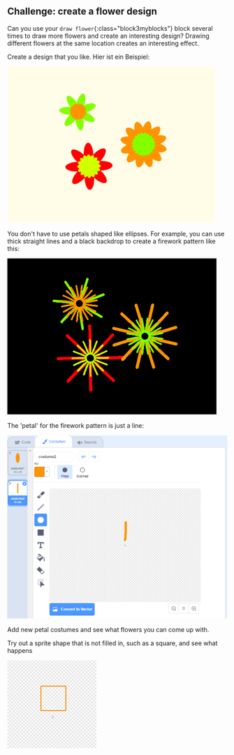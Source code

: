 ## Challenge: create a flower design

Can you use your `draw flower`{:class="block3myblocks"} block several times to draw more flowers and create an interesting design? Drawing different flowers at the same location creates an interesting effect.

Create a design that you like. Hier ist ein Beispiel:

![screenshot](images/flower-three.png)

You don't have to use petals shaped like ellipses. For example, you can use thick straight lines and a black backdrop to create a firework pattern like this:

![Screenshot](images/flower-fireworks.png)

The 'petal' for the firework pattern is just a line:

![Screenshot](images/flower-firework-petal.png)

Add new petal costumes and see what flowers you can come up with.

Try out a sprite shape that is not filled in, such as a square, and see what happens

![Screenshot](images/flower-square-petal.png)